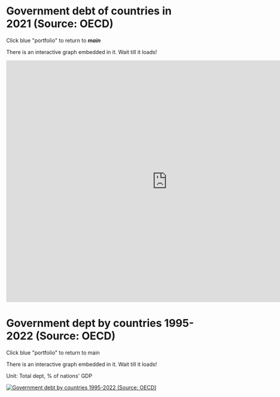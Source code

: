 # Government debt of countries in 2021 (Source: OECD)

Click blue "portfolio" to return to ***main***

There is an interactive graph embedded in it. Wait till it loads!

<iframe src="https://data.oecd.org/chart/7krX" width="860" height="645" style="border: 0" mozallowfullscreen="true" webkitallowfullscreen="true" allowfullscreen="true"><a href="https://data.oecd.org/chart/7krX" target="_blank">OECD Chart: General government debt, Total, % of GDP, Annual, 2021</a></iframe>



# Government dept by countries 1995-2022 (Source: OECD)

Click blue "portfolio" to return to main

There is an interactive graph embedded in it. Wait till it loads!

Unit: Total dept, % of nations' GDP

<div class='tableauPlaceholder' id='viz1706586954511' style='position: relative'><noscript><a href='#'><img alt='Government debt by countries 1995-2022 (Source: OECD) ' src='https:&#47;&#47;public.tableau.com&#47;static&#47;images&#47;go&#47;govtdept&#47;Sheet1&#47;1_rss.png' style='border: none' /></a></noscript><object class='tableauViz'  style='display:none;'><param name='host_url' value='https%3A%2F%2Fpublic.tableau.com%2F' /> <param name='embed_code_version' value='3' /> <param name='site_root' value='' /><param name='name' value='govtdept&#47;Sheet1' /><param name='tabs' value='no' /><param name='toolbar' value='yes' /><param name='static_image' value='https:&#47;&#47;public.tableau.com&#47;static&#47;images&#47;go&#47;govtdept&#47;Sheet1&#47;1.png' /> <param name='animate_transition' value='yes' /><param name='display_static_image' value='yes' /><param name='display_spinner' value='yes' /><param name='display_overlay' value='yes' /><param name='display_count' value='yes' /><param name='language' value='en-US' /><param name='filter' value='publish=yes' /></object></div>
<script type='text/javascript'>
  var divElement = document.getElementById('viz1706586954511');
  var vizElement = divElement.getElementsByTagName('object')[0];
  vizElement.style.width='100%';vizElement.style.height=(divElement.offsetWidth*0.75)+'px';
  var scriptElement = document.createElement('script');
  scriptElement.src = 'https://public.tableau.com/javascripts/api/viz_v1.js';
  vizElement.parentNode.insertBefore(scriptElement, vizElement);
</script>


